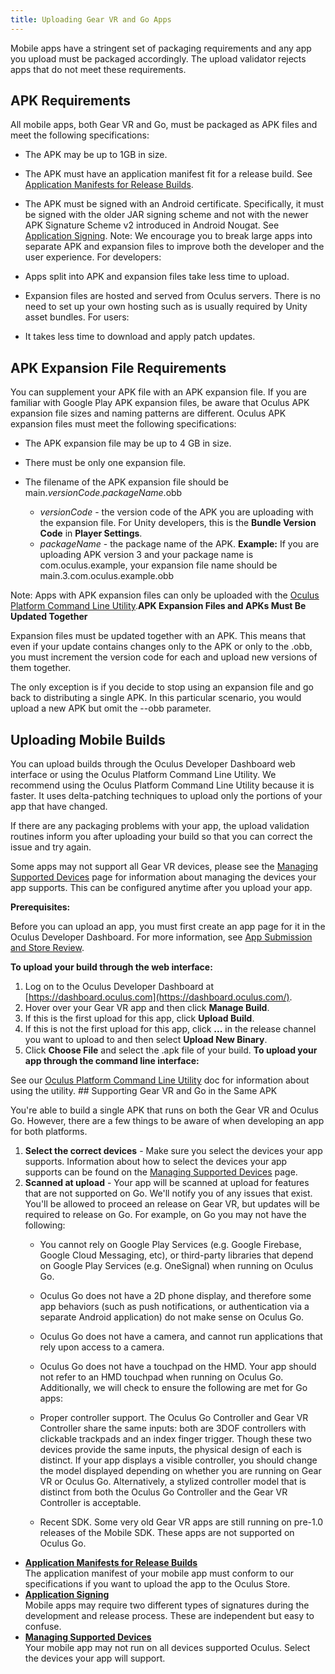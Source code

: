 ```yaml
---
title: Uploading Gear VR and Go Apps
---
```

Mobile apps have a stringent set of packaging requirements and any app you upload must be packaged accordingly. The upload validator rejects apps that do not meet these requirements.

## APK Requirements

All mobile apps, both Gear VR and Go, must be packaged as APK files and meet the following specifications:

* The APK may be up to 1GB in size.
* The APK must have an application manifest fit for a release build. See [Application Manifests for Release Builds](/distribute/latest/concepts/publish-mobile-manifest/ "The application manifest of your mobile app must conform to our specifications if you want to upload the app to the Oculus Store.").
* The APK must be signed with an Android certificate. Specifically, it must be signed with the older JAR signing scheme and not with the newer APK Signature Scheme v2 introduced in Android Nougat. See [Application Signing](/distribute/latest/concepts/publish-mobile-app-signing/ "Mobile apps may require two different types of signatures during the development and release process. These are independent but easy to confuse.").
Note: We encourage you to break large apps into separate APK and expansion files to improve both the developer and the user experience. For developers:

* Apps split into APK and expansion files take less time to upload.
* Expansion files are hosted and served from Oculus servers. There is no need to set up your own hosting such as is usually required by Unity asset bundles. 
For users:

* It takes less time to download and apply patch updates.
## APK Expansion File Requirements

You can supplement your APK file with an APK expansion file. If you are familiar with Google Play APK expansion files, be aware that Oculus APK expansion file sizes and naming patterns are different. Oculus APK expansion files must meet the following specifications:

* The APK expansion file may be up to 4 GB in size.


* There must be only one expansion file.


* The filename of the APK expansion file should be main.*versionCode*.*packageName*.obb


	+ *versionCode* - the version code of the APK you are uploading with the expansion file. For Unity developers, this is the **Bundle Version Code** in **Player Settings**.
	+ *packageName* - the package name of the APK.
	**Example:** If you are uploading APK version 3 and your package name is com.oculus.example, your expansion file name should be main.3.com.oculus.example.obb


Note: Apps with APK expansion files can only be uploaded with the [Oculus Platform Command Line Utility](/distribute/latest/concepts/publish-reference-platform-command-line-utility/ "The Oculus Platform Command Line Utility lets you upload builds to your release channels much faster than using the Oculus dashboard web interface. It also allows you to incorporate automated uploads into your existing build system.").**APK Expansion Files and APKs Must Be Updated Together**

Expansion files must be updated together with an APK. This means that even if your update contains changes only to the APK or only to the .obb, you must increment the version code for each and upload new versions of them together. 

The only exception is if you decide to stop using an expansion file and go back to distributing a single APK. In this particular scenario, you would upload a new APK but omit the --obb parameter. 

## Uploading Mobile Builds

You can upload builds through the Oculus Developer Dashboard web interface or using the Oculus Platform Command Line Utility. We recommend using the Oculus Platform Command Line Utility because it is faster. It uses delta-patching techniques to upload only the portions of your app that have changed. 

If there are any packaging problems with your app, the upload validation routines inform you after uploading your build so that you can correct the issue and try again. 

Some apps may not support all Gear VR devices, please see the [Managing Supported Devices](/distribute/latest/concepts/publish-mobile-supported-devices/ "Your mobile app may not run on all devices supported Oculus. Select the devices your app will support.") page for information about managing the devices your app supports. This can be configured anytime after you upload your app.

**Prerequisites:**

Before you can upload an app, you must first create an app page for it in the Oculus Developer Dashboard. For more information, see [App Submission and Store Review](/distribute/latest/concepts/publish-create-app/ "This guide will review the process to upload and submit an app to the Oculus Dashboard.").

**To upload your build through the web interface:**

1. Log on to the Oculus Developer Dashboard at [https://dashboard.oculus.com](https://dashboard.oculus.com/).
2. Hover over your Gear VR app and then click **Manage Build**.
3. If this is the first upload for this app, click **Upload Build**.
4. If this is not the first upload for this app, click **...** in the release channel you want to upload to and then select **Upload New Binary**.
5. Click **Choose File** and select the .apk file of your build.
**To upload your app through the command line interface:**

See our [Oculus Platform Command Line Utility](/distribute/latest/concepts/publish-reference-platform-command-line-utility/ "The Oculus Platform Command Line Utility lets you upload builds to your release channels much faster than using the Oculus dashboard web interface. It also allows you to incorporate automated uploads into your existing build system.") doc for information about using the utility. ## Supporting Gear VR and Go in the Same APK

You're able to build a single APK that runs on both the Gear VR and Oculus Go. However, there are a few things to be aware of when developing an app for both platforms.

1. **Select the correct devices** - Make sure you select the devices your app supports. Information about how to select the devices your app supports can be found on the [Managing Supported Devices](/distribute/latest/concepts/publish-mobile-supported-devices/ "Your mobile app may not run on all devices supported Oculus. Select the devices your app will support.") page.
2. **Scanned at upload** - Your app will be scanned at upload for features that are not supported on Go. We'll notify you of any issues that exist. You'll be allowed to proceed an release on Gear VR, but updates will be required to release on Go. For example, on Go you may not have the following:
	* You cannot rely on Google Play Services (e.g. Google Firebase, Google Cloud Messaging, etc), or third-party libraries that depend on Google Play Services (e.g. OneSignal) when running on Oculus Go.
	* Oculus Go does not have a 2D phone display, and therefore some app behaviors (such as push notifications, or authentication via a separate Android application) do not make sense on Oculus Go.
	* Oculus Go does not have a camera, and cannot run applications that rely upon access to a camera.
	* Oculus Go does not have a touchpad on the HMD. Your app should not refer to an HMD touchpad when running on Oculus Go.
	Additionally, we will check to ensure the following are met for Go apps:


	* Proper controller support. The Oculus Go Controller and Gear VR Controller share the same inputs: both are 3DOF controllers with clickable trackpads and an index finger trigger. Though these two devices provide the same inputs, the physical design of each is distinct. If your app displays a visible controller, you should change the model displayed depending on whether you are running on Gear VR or Oculus Go. Alternatively, a stylized controller model that is distinct from both the Oculus Go Controller and the Gear VR Controller is acceptable.
	* Recent SDK. Some very old Gear VR apps are still running on pre-1.0 releases of the Mobile SDK. These apps are not supported on Oculus Go. 
	
* **[Application Manifests for Release Builds](/distribute/latest/concepts/publish-mobile-manifest/)**  
 The application manifest of your mobile app must conform to our specifications if you want to upload the app to the Oculus Store.
* **[Application Signing](/distribute/latest/concepts/publish-mobile-app-signing/)**  
Mobile apps may require two different types of signatures during the development and release process. These are independent but easy to confuse.
* **[Managing Supported Devices](/distribute/latest/concepts/publish-mobile-supported-devices/)**  
Your mobile app may not run on all devices supported Oculus. Select the devices your app will support. 
